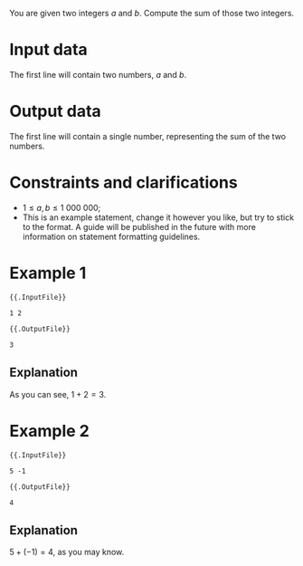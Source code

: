 You are given two integers $a$ and $b$. Compute the sum of those two integers.

# Input data

The first line will contain two numbers, $a$ and $b$.

# Output data

The first line will contain a single number, representing the sum of the two numbers.

# Constraints and clarifications

* $1 \leq a, b \leq 1 \ 000 \ 000$;
* This is an example statement, change it however you like, but try to stick to the format. A guide will be published in the future with more information on statement formatting guidelines.

# Example 1

`{{.InputFile}}`
```
1 2
```

`{{.OutputFile}}`
```
3
```

## Explanation

As you can see, $1 + 2 = 3$.

# Example 2


`{{.InputFile}}`
```
5 -1
```

`{{.OutputFile}}`
```
4
```

## Explanation

$5 + (-1) = 4$, as you may know.


